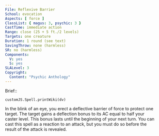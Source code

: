 ```yaml
---
File: Reflexive Barrier
School: evocation
Aspects: [ force ]
ClassList: { magus: 3, psychic: 3 }
CastTime: immediate action
Range: close (25 + 5 ft./2 levels)
Targets: one creature
Duration: 1 round (see text)
SavingThrow: none (harmless)
SR: no (harmless)
Components:
  V: yes
  S: yes
SLALevel: 3
Copyright:
  Content: "Psychic Anthology"
---
```

Brief:: 

```dataviewjs
customJS.Spell.printWiki(dv)
```

In the blink of an eye, you erect a deflective barrier of force to protect one target. The target gains a deflection bonus to its AC equal to half your caster level. This bonus lasts until the beginning of your next turn. You can cast this spell as a reaction to an attack, but you must do so before the result of the attack is revealed.
